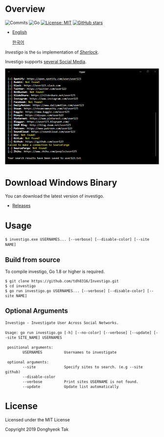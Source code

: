 # Overview

![Commits](https://img.shields.io/github/commit-activity/m/tdh8316/Investigo.svg?label=Commits&style=popout)
![Go](https://img.shields.io/badge/Go-%3E%3D1.8-blue.svg)
[![License: MIT](https://img.shields.io/badge/License-MIT-green.svg)](https://opensource.org/licenses/MIT)
[![GitHub stars](https://img.shields.io/github/stars/tdh8316/Investigo.svg?style=social)](https://github.com/tdh8316/Investigo/stargazers)

+ [English](./README.MD) 
  
  [한국어](./README-ko_kr.MD)

*Investigo* is the `Go` implementation of *[Sherlock](https://sherlock-project.github.io/)*.

Investigo supports [several Social Media](./sites.md).

![screenshot](./docs/sample.png)

# Download Windows Binary
You can download the latest version of investigo.
 - [Releases](https://github.com/tdh8316/Investigo/releases)

# Usage
`$ investigo.exe USERNAMES... [--verbose] [--disable-color] [--site NAME]`
## Build from source
To compile investigo, Go 1.8 or higher is required.
```
$ git clone https://github.com/tdh8316/Investigo.git
$ cd investigo
$ go run investigo.go USERNAMES... [--verbose] [--disable-color] [--site NAME]
```

## Optional Arguments
```
Investigo - Investigate User Across Social Networks.

Usage: go run investigo.go [-h] [--no-color] [--verbose] [--update] [--site SITE_NAME] USERNAMES

 positional arguments:
        USERNAMES          Usernames to investigate

 optional arguments:
        --site             Specify sites to search. (e.g --site github)
        --disable-color
        --verbose          Print sites USERNAME is not found.
        --update           Update list automatically
```

# License
Licensed under the MIT License

Copyright 2019 Donghyeok Tak
